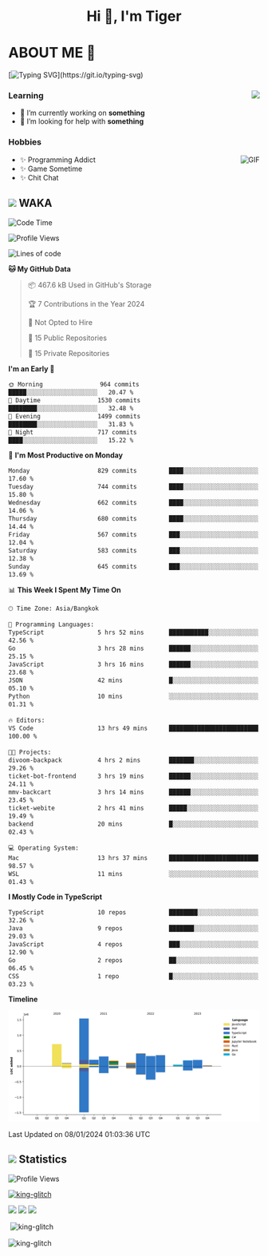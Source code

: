 <h1 align="center">Hi 👋, I'm Tiger</h1>




# ABOUT ME 💬

[![Typing SVG](https://readme-typing-svg.herokuapp.com?color=22F771&vCenter=true&lines=A+perssionate+developer+from+nowhere.)](https://git.io/typing-svg)

<div>
 <img align="right" src="https://spotify-github-profile.vercel.app/api/view?uid=12129734423&cover_image=false&theme=default&bar_color=22d016&bar_color_cover=true" />
 <h3>Learning</h3>
 
 <ul>
  <li>🔭 I’m currently working on <b>something</b></li>
  <li>🤝 I’m looking for help with <b>something</b></li>
 </ul>
 
</div>
<div>
 <h3>Hobbies</h3>
 <img align="right" height="475px"  alt="GIF" src="https://i.pinimg.com/originals/1f/b7/db/1fb7dbee557e5ed509f7517da8a84d58.gif" />
 <ul>
  <li>✨ Programming Addict</li>
  <li>✨ Game Sometime</li>
  <li>✨ Chit Chat</li>
 </ul>
 
</div>



## <img height="40" src="https://raw.githubusercontent.com/innng/innng/master/assets/kyubey.gif"/> WAKA

<!--START_SECTION:waka-->
![Code Time](http://img.shields.io/badge/Code%20Time-1%2C748%20hrs%2042%20mins-blue)

![Profile Views](http://img.shields.io/badge/Profile%20Views-0-blue)

![Lines of code](https://img.shields.io/badge/From%20Hello%20World%20I%27ve%20Written-4.7%20million%20lines%20of%20code-blue)

**🐱 My GitHub Data** 

> 📦 467.6 kB Used in GitHub's Storage 
 > 
> 🏆 7 Contributions in the Year 2024
 > 
> 🚫 Not Opted to Hire
 > 
> 📜 15 Public Repositories 
 > 
> 🔑 15 Private Repositories 
 > 
**I'm an Early 🐤** 

```text
🌞 Morning                964 commits         █████░░░░░░░░░░░░░░░░░░░░   20.47 % 
🌆 Daytime                1530 commits        ████████░░░░░░░░░░░░░░░░░   32.48 % 
🌃 Evening                1499 commits        ████████░░░░░░░░░░░░░░░░░   31.83 % 
🌙 Night                  717 commits         ████░░░░░░░░░░░░░░░░░░░░░   15.22 % 
```
📅 **I'm Most Productive on Monday** 

```text
Monday                   829 commits         ████░░░░░░░░░░░░░░░░░░░░░   17.60 % 
Tuesday                  744 commits         ████░░░░░░░░░░░░░░░░░░░░░   15.80 % 
Wednesday                662 commits         ████░░░░░░░░░░░░░░░░░░░░░   14.06 % 
Thursday                 680 commits         ████░░░░░░░░░░░░░░░░░░░░░   14.44 % 
Friday                   567 commits         ███░░░░░░░░░░░░░░░░░░░░░░   12.04 % 
Saturday                 583 commits         ███░░░░░░░░░░░░░░░░░░░░░░   12.38 % 
Sunday                   645 commits         ███░░░░░░░░░░░░░░░░░░░░░░   13.69 % 
```


📊 **This Week I Spent My Time On** 

```text
🕑︎ Time Zone: Asia/Bangkok

💬 Programming Languages: 
TypeScript               5 hrs 52 mins       ███████████░░░░░░░░░░░░░░   42.56 % 
Go                       3 hrs 28 mins       ██████░░░░░░░░░░░░░░░░░░░   25.15 % 
JavaScript               3 hrs 16 mins       ██████░░░░░░░░░░░░░░░░░░░   23.68 % 
JSON                     42 mins             █░░░░░░░░░░░░░░░░░░░░░░░░   05.10 % 
Python                   10 mins             ░░░░░░░░░░░░░░░░░░░░░░░░░   01.31 % 

🔥 Editors: 
VS Code                  13 hrs 49 mins      █████████████████████████   100.00 % 

🐱‍💻 Projects: 
divoom-backpack          4 hrs 2 mins        ███████░░░░░░░░░░░░░░░░░░   29.26 % 
ticket-bot-frontend      3 hrs 19 mins       ██████░░░░░░░░░░░░░░░░░░░   24.11 % 
mmv-backcart             3 hrs 14 mins       ██████░░░░░░░░░░░░░░░░░░░   23.45 % 
ticket-webite            2 hrs 41 mins       █████░░░░░░░░░░░░░░░░░░░░   19.49 % 
backend                  20 mins             █░░░░░░░░░░░░░░░░░░░░░░░░   02.43 % 

💻 Operating System: 
Mac                      13 hrs 37 mins      █████████████████████████   98.57 % 
WSL                      11 mins             ░░░░░░░░░░░░░░░░░░░░░░░░░   01.43 % 
```

**I Mostly Code in TypeScript** 

```text
TypeScript               10 repos            ████████░░░░░░░░░░░░░░░░░   32.26 % 
Java                     9 repos             ███████░░░░░░░░░░░░░░░░░░   29.03 % 
JavaScript               4 repos             ███░░░░░░░░░░░░░░░░░░░░░░   12.90 % 
Go                       2 repos             ██░░░░░░░░░░░░░░░░░░░░░░░   06.45 % 
CSS                      1 repo              █░░░░░░░░░░░░░░░░░░░░░░░░   03.23 % 
```



**Timeline**

![Lines of Code chart](https://raw.githubusercontent.com/king-glitch/king-glitch/main/assets/bar_graph.png)


 Last Updated on 08/01/2024 01:03:36 UTC
<!--END_SECTION:waka-->
## <img height="40" src="https://raw.githubusercontent.com/innng/innng/master/assets/kyubey.gif"/> Statistics
![Profile Views](https://komarev.com/ghpvc/?username=king-glitch)  

<p align="left"> 
 <a href="https://github.com/ryo-ma/github-profile-trophy">
  <img src="https://github-profile-trophy.vercel.app/?username=king-glitch&theme=dracula" alt="king-glitch" />
 </a> </p>

![](https://github-profile-summary-cards.vercel.app/api/cards/profile-details?username=king-glitch&theme=dracula)
![](https://github-profile-summary-cards.vercel.app/api/cards/stats?username=king-glitch&theme=dracula) 
![](https://github-profile-summary-cards.vercel.app/api/cards/productive-time?username=king-glitch&theme=dracula)


<p>&nbsp;<img align="center" src="https://github-readme-stats.vercel.app/api?username=king-glitch&theme=dracula" alt="king-glitch" /></p>

<p><img align="center" src="https://github-readme-streak-stats.herokuapp.com/?user=king-glitch&theme=dracula" alt="king-glitch" /></p>
